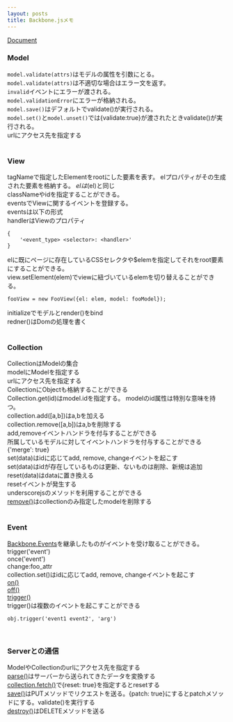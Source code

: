 ```yaml
---
layout: posts
title: Backbone.jsメモ
---
```

[Document](http://backbonejs.org/)  

### Model
`model.validate(attrs)`はモデルの属性を引数にとる。  
`model.validate(attrs)`は不適切な場合はエラー文を返す。  
`invalid`イベントにエラーが渡される。   
`model.validationError`にエラーが格納される。  
`model.save()`はデフォルトでvalidate()が実行される。  
`model.set()`と`model.unset()`では{validate:true}が渡されたときvalidate()が実行される。  
urlにアクセス先を指定する  
<br>

### View
tagNameで指定したElementをrootにした要素を表す。
elプロパティがその生成された要素を格納する。
$elは$(el)と同じ  
classNameやidを指定することができる。  
eventsでViewに関するイベントを登録する。  
eventsは以下の形式  
handlerはViewのプロパティ  

```
{
    '<event_type> <selector>: <handler>'
}
```

elに既にページに存在しているCSSセレクタや$elemを指定してそれをroot要素にすることができる。  
view.setElement(elem)でviewに紐づいているelemを切り替えることができる。   

```
fooView = new FooView({el: elem, model: fooModel});
```

initializeでモデルとrender()をbind    
redner()はDomの処理を書く  
<br>

### Collection
CollectionはModelの集合  
modelにModelを指定する  
urlにアクセス先を指定する  
CollectionにObjectも格納することができる  
Collection.get(id)はmodel.idを指定する。 
modelのid属性は特別な意味を持つ。  
collection.add([a,b])はa,bを加える  
collection.remove([a,b])はa,bを削除する  
add,removeイベントハンドラを付与することができる  
所属しているモデルに対してイベントハンドラを付与することができる  
{'merge': true}  
set(data)はidに応じてadd, remove, changeイベントを起こす  
set(data)はidが存在しているものは更新、ないものは削除、新規は追加   
reset(data)はdataに置き換える  
resetイベントが発生する  
underscorejsのメソッドを利用することができる  
[remove()](http://backbonejs.org/#Collection-remove)はcollectionのみ指定したmodelを削除する  
<br>

### Event
[Backbone.Events](http://backbonejs.org/#Events)を継承したものがイベントを受け取ることができる。   
trigger('event')  
once('event')  
change:foo_attr  
collection.set()はidに応じてadd, remove, changeイベントを起こす  
[on()](http://backbonejs.org/#Events-on)  
[off()](http://backbonejs.org/#Events-off)  
[trigger()](http://backbonejs.org/#Events-trigger)  
trigger()は複数のイベントを起こすことができる  

```
obj.trigger('event1 event2', 'arg')
```

<br>


### Serverとの通信
ModelやCollectionのurlにアクセス先を指定する  
[parse()](http://backbonejs.org/#Model-parse)はサーバーから送られてきたデータを変換する  
[collection.fetch()](http://backbonejs.org/#Collection-fetch)で{reset: true}を指定するとresetする  
[save()](http://backbonejs.org/#Model-save)はPUTメソッドでリクエストを送る。{patch: true}にするとpatchメソッドにする。validate()を実行する  
[destroy()](http://backbonejs.org/#Model-destroy)はDELETEメソッドを送る  
<br>









